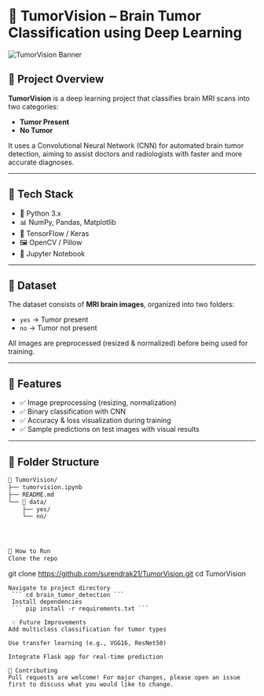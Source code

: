 # 🧠 TumorVision – Brain Tumor Classification using Deep Learning

![TumorVision Banner](https://raw.githubusercontent.com/surendrak21/TumorVision/main/assets/banner.webp)

## 📌 Project Overview

**TumorVision** is a deep learning project that classifies brain MRI scans into two categories:  
- **Tumor Present**  
- **No Tumor**  

It uses a Convolutional Neural Network (CNN) for automated brain tumor detection, aiming to assist doctors and radiologists with faster and more accurate diagnoses.

---

## 🧪 Tech Stack

- 🐍 Python 3.x  
- 📊 NumPy, Pandas, Matplotlib  
- 🧠 TensorFlow / Keras  
- 🖼 OpenCV / Pillow  
- 📝 Jupyter Notebook  

---

## 🧬 Dataset

The dataset consists of **MRI brain images**, organized into two folders:  
- `yes` → Tumor present  
- `no` → Tumor not present  

All images are preprocessed (resized & normalized) before being used for training.

---

## 🚀 Features

- ✅ Image preprocessing (resizing, normalization)  
- ✅ Binary classification with CNN  
- ✅ Accuracy & loss visualization during training  
- ✅ Sample predictions on test images with visual results  

---

## 📂 Folder Structure

```bash
📁 TumorVision/
├── tumorvision.ipynb
├── README.md
└── 📁 data/
    ├── yes/
    └── no/




🏁 How to Run
Clone the repo
```
git clone https://github.com/surendrak21/TumorVision.git
cd TumorVision
```
Navigate to project directory
 ``` cd brain_tumor_detection ```
 Install dependencies
 ``` pip install -r requirements.txt ``` 

 💡 Future Improvements
Add multiclass classification for tumor types

Use transfer learning (e.g., VGG16, ResNet50)

Integrate Flask app for real-time prediction

🤝 Contributing
Pull requests are welcome! For major changes, please open an issue first to discuss what you would like to change.


